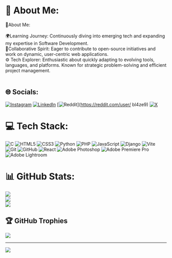 # 💫 About Me:
💼About Me:<br><br>🌍Learning Journey: Continuously diving into emerging tech and expanding my expertise in Software Development.<br>🤝Collaborative Spirit: Eager to contribute to open-source initiatives and work on dynamic, user-centric web applications.<br>⚙️ Tech Explorer: Enthusiastic about quickly adapting to evolving tools, languages, and platforms. Known for strategic problem-solving and efficient project management.<br><br>


## 🌐 Socials:
[![Instagram](https://img.shields.io/badge/Instagram-%23E4405F.svg?logo=Instagram&logoColor=white)](https://instagram.com/nxk.hxl) [![LinkedIn](https://img.shields.io/badge/LinkedIn-%230077B5.svg?logo=linkedin&logoColor=white)](https://linkedin.com/in/nikhilsindhe) [![Reddit](https://img.shields.io/badge/Reddit-%23FF4500.svg?logo=Reddit&logoColor=white)](https://reddit.com/user/ bl4ze9) [![X](https://img.shields.io/badge/X-black.svg?logo=X&logoColor=white)](https://x.com/nxk_hxl) 

# 💻 Tech Stack:
![C](https://img.shields.io/badge/c-%2300599C.svg?style=for-the-badge&logo=c&logoColor=white) ![HTML5](https://img.shields.io/badge/html5-%23E34F26.svg?style=for-the-badge&logo=html5&logoColor=white) ![CSS3](https://img.shields.io/badge/css3-%231572B6.svg?style=for-the-badge&logo=css3&logoColor=white) ![Python](https://img.shields.io/badge/python-3670A0?style=for-the-badge&logo=python&logoColor=ffdd54) ![PHP](https://img.shields.io/badge/php-%23777BB4.svg?style=for-the-badge&logo=php&logoColor=white) ![JavaScript](https://img.shields.io/badge/javascript-%23323330.svg?style=for-the-badge&logo=javascript&logoColor=%23F7DF1E) ![Django](https://img.shields.io/badge/django-%23092E20.svg?style=for-the-badge&logo=django&logoColor=white) ![Vite](https://img.shields.io/badge/vite-%23646CFF.svg?style=for-the-badge&logo=vite&logoColor=white) ![Git](https://img.shields.io/badge/git-%23F05033.svg?style=for-the-badge&logo=git&logoColor=white) ![GitHub](https://img.shields.io/badge/github-%23121011.svg?style=for-the-badge&logo=github&logoColor=white) ![React](https://img.shields.io/badge/react-%2320232a.svg?style=for-the-badge&logo=react&logoColor=%2361DAFB) ![Adobe Photoshop](https://img.shields.io/badge/adobe%20photoshop-%2331A8FF.svg?style=for-the-badge&logo=adobe%20photoshop&logoColor=white) ![Adobe Premiere Pro](https://img.shields.io/badge/Adobe%20Premiere%20Pro-9999FF.svg?style=for-the-badge&logo=Adobe%20Premiere%20Pro&logoColor=white) ![Adobe Lightroom](https://img.shields.io/badge/Adobe%20Lightroom-31A8FF.svg?style=for-the-badge&logo=Adobe%20Lightroom&logoColor=white)
# 📊 GitHub Stats:
![](https://github-readme-stats.vercel.app/api?username=NikZone1&theme=tokyonight&hide_border=false&include_all_commits=true&count_private=true)<br/>
![](https://github-readme-streak-stats.herokuapp.com/?user=NikZone1&theme=tokyonight&hide_border=false)<br/>
![](https://github-readme-stats.vercel.app/api/top-langs/?username=NikZone1&theme=tokyonight&hide_border=false&include_all_commits=true&count_private=true&layout=compact)

## 🏆 GitHub Trophies
![](https://github-profile-trophy.vercel.app/?username=NikZone1&theme=tokyonight&no-frame=false&no-bg=false&margin-w=4)

---
[![](https://visitcount.itsvg.in/api?id=NikZone1&icon=0&color=0)](https://visitcount.itsvg.in)

<!-- Proudly created with GPRM ( https://gprm.itsvg.in ) -->
